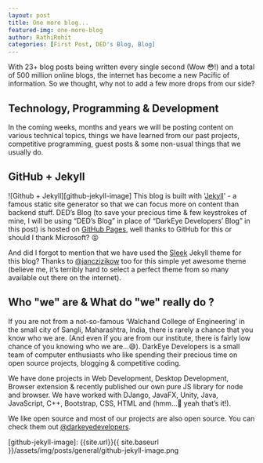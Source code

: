 ```yaml
---
layout: post
title: One more blog...
featured-img: one-more-blog
author: RathiRohit
categories: [First Post, DED's Blog, Blog]
---
```

With 23+ blog posts being written every single second (Wow :flushed:!) and a total of 500 million online blogs, the internet has become a new Pacific of information. So we thought, why not to add a few more drops from our side?

## Technology, Programming & Development
In the coming weeks, months and years we will be posting content on various technical topics, things we have learned from our past projects, competitive programming, guest posts & some non-usual things that we usually do.

## GitHub + Jekyll
![Github + Jekyll][github-jekyll-image]
This blog is built with '[Jekyll][jekyll-link]' - a famous static site generator so that we can focus more on content than backend stuff. DED’s Blog (to save your precious time & few keystrokes of mine, I will be using “DED’s Blog” in place of “DarkEye Developers’ Blog” in this post) is hosted on [GitHub Pages][github-pages-link], well thanks to GitHub for this or should I thank Microsoft? :stuck_out_tongue_closed_eyes:

And did I forgot to mention that we have used the [Sleek][sleek-link] Jekyll theme for this blog? Thanks to [@janczizikow][janczizikow-link] too for this simple yet awesome theme (believe me, it’s terribly hard to select a perfect theme from so many available out there on the internet).

## Who "we" are & What do "we" really do ?
If you are not from a not-so-famous ‘Walchand College of Engineering’ in the small city of Sangli, Maharashtra, India, there is rarely a chance that you know who we are. (And even if you are from our institute, there is fairly low chance of you knowing who we are…:sweat_smile:). DarkEye Developers is a small team of computer enthusiasts who like spending their precious time on open source projects, blogging & competitive coding.

We have done projects in Web Development, Desktop Development, Browser extension & recently published our own pure JS library for node and browser. We have worked with DJango, JavaFX, Unity, Java, JavaScript, C++, Bootstrap, CSS, HTML and (hmm…:thinking: yeah that’s it!).

We like open source and most of our projects are also open source. You can check them out [@darkeyedevelopers][darkeyedevelopers-link].

[jekyll-link]: https://jekyllrb.com/
[github-pages-link]: https://pages.github.com/
[sleek-link]: https://janczizikow.github.io/sleek/
[janczizikow-link]: https://github.com/janczizikow
[darkeyedevelopers-link]: https://github.com/darkeyedevelopers

[github-jekyll-image]: {{site.url}}{{ site.baseurl }}/assets/img/posts/general/github-jekyll-image.png
